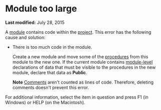 
# Module too large

 **Last modified:** July 28, 2015

A  [module](b8bdf64f-5920-1ae9-16d0-b26d09524a30.md) contains code within the [project](b8bdf64f-5920-1ae9-16d0-b26d09524a30.md). This error has the following cause and solution:




- There is too much code in the module.
    
    Create a new module and move some of the  [procedures](b8bdf64f-5920-1ae9-16d0-b26d09524a30.md) from this module to the new one. If the current module contains [module-level](b8bdf64f-5920-1ae9-16d0-b26d09524a30.md) declarations of data that must be visible to the procedures in the new module, declare that data as **Public**.
    
     **Note**   [Comments](b8bdf64f-5920-1ae9-16d0-b26d09524a30.md) aren't counted as lines of code. Therefore, deleting comments doesn't prevent this error.

For additional information, select the item in question and press F1 (in Windows) or HELP (on the Macintosh).
